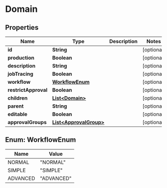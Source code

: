 

# Domain


## Properties

| Name | Type | Description | Notes |
|------------ | ------------- | ------------- | -------------|
|**id** | **String** |  |  [optional] |
|**production** | **Boolean** |  |  [optional] |
|**description** | **String** |  |  [optional] |
|**jobTracing** | **Boolean** |  |  [optional] |
|**workflow** | [**WorkflowEnum**](#WorkflowEnum) |  |  [optional] |
|**restrictApproval** | **Boolean** |  |  [optional] |
|**children** | [**List&lt;Domain&gt;**](Domain.md) |  |  [optional] |
|**parent** | **String** |  |  [optional] |
|**editable** | **Boolean** |  |  [optional] |
|**approvalGroups** | [**List&lt;ApprovalGroup&gt;**](ApprovalGroup.md) |  |  [optional] |



## Enum: WorkflowEnum

| Name | Value |
|---- | -----|
| NORMAL | &quot;NORMAL&quot; |
| SIMPLE | &quot;SIMPLE&quot; |
| ADVANCED | &quot;ADVANCED&quot; |



